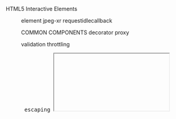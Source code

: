 HTML5 Interactive Elements
    <menu> element 
    jpeg-xr
    requestidlecallback

COMMON COMPONENTS
    <base> decorator 
    <href> proxy
    <form> validation
    <canvas> throttling
    <pre> escaping
    <iframe> cors
    bookmarklet csp
    <img> srcset
    <svg> transclusion
    wai-aria
    i18n

ES6 Modules

With CommonJS, on the other hand, the shape of a module is not known until after the code is evaluated. What this means is, without making significant changes to the ECMAScript language spec, it will not be possible to use Named Imports from a CommonJS module. 

<pre>
Pattern Category &#x9; Library &#x9; API Method Name &#x9; URL
Exception Handler &#x9; React &#x9;&#x9; componentDidCatch &#x9; https://reactjs.org/docs/error-boundaries.html
</pre>

## REFERENCES
* http://devdocs.io/requirejs/
* http://grml.in/learn/
* https://bugzilla.mozilla.org/buglist.cgi?quicksearch=product%3Adevtools+summary%3Areact+component%3Ageneral+resolution%3Afixed
* https://hackernoon.com/transforming-callbacks-into-promises-and-back-again-e274c7cf7293
* http://vuetips.com/vue-web-components
* https://marketing.adobe.com/resources/help/en_US/sc/implement/accelerated-mobile-pages.html
* https://www.webcomponents.org/specs
* https://developers.google.com/web/updates/2017/01/webcomponents-org
* https://onsen.io/blog/create-reusable-future-proof-ui-components-with-custom-elements-v1-web-components/
* https://skatejs.gitbooks.io/skatejs/content/docs/api/Component.html#connectedcallback---supersedes-static-attached
* http://robdodson.me/interoperable-custom-elements/
* https://webkit.org/blog/7027/introducing-custom-elements/
* https://steele.blue/custom-elements-angularjs/
* https://material.io/components/web/docs/framework-integration/
* http://krasimirtsonev.com/blog/article/react-js-in-design-patterns
* http://vuetips.com/global-event-bus
* https://staltz.com/nothing-new-in-react-and-flux-except-one-thing.html
* https://reactjs.org/docs/uncontrolled-components.html 
* https://daveceddia.com/angular-directives-mapped-to-react/
* https://docs.microsoft.com/en-us/sharepoint/dev/general-development/build-reusable-components-for-sharepoint
* http://josdejong.com/blog/2015/01/06/code-reuse/
* https://circleci.com/blog/why-we-broke-our-philosophical-vows-to-bring-you-circleci-2-0/
* http://dehora.net/journal/2008/06/24/plugin-pros-and-cons/
* https://gcc.gnu.org/wiki/GCC_Plugins
* https://thorsten-hans.com/i18n-in-angular-apps-c0ed022c8a02
* https://www.npmjs.com/package/react-mutation-observer
* https://yiochen.github.io/blog/post/state-aware-pipe/
* https://stackoverflow.com/questions/40788115/reactjs-how-to-know-when-a-component-is-removed-from-dom
* https://marcysutton.github.io/react-a11y-presentation/#/8
* https://medium.com/@StartXLabs/how-to-get-react-js-to-work-with-fullcalendar-js-9d4c1270b4b
* https://moz.com/blog/accelerated-mobile-pages-whiteboard-friday
* https://reactjs.org/blog/2017/07/26/error-handling-in-react-16.html
* http://lucybain.com/blog/2018/react-js-pure-component/
* https://60devs.com/pure-component-in-react.html
* https://github.com/facebook/react/issues/7778
* https://www.youtube.com/watch?v=dRo_egw7tBc
* https://github.com/facebook/react/issues/3657
* http://cheng.logdown.com/posts/2016/03/23/672523
* https://medium.com/@esamatti/react-js-pure-render-performance-anti-pattern-fb88c101332f
* https://material.io/guidelines/components/widgets.html#widgets-behavior
* https://www.w3.org/blog/wai-components-gallery/
* https://spin.atomicobject.com/2016/04/05/single-page-app-components/
* https://medium.com/@TheStrazz86/create-a-fully-reactive-ui-framework-with-javascript-proxies-and-virtual-dom-c6fb28253776
* https://www.frontendhandbook.com/tools/ui.html
* https://www.w3.org/TR/xhtml11/xhtml11_schema.html#a_xhtml11_schema
* https://www.w3.org/TR/xml-events/
* https://medium.com/@samerbuna/you-dont-know-node-6515a658a1ed
* https://medium.com/the-node-js-collection/node-js-and-the-web-tooling-benchmark-c982a88cf5b6
* https://hackernoon.com/react-stateless-functional-components-nine-wins-you-might-have-overlooked-997b0d933dbc
* https://javascriptplayground.com/functional-stateless-components-react/
* https://github.com/facebook/react/issues/11896
* https://stackoverflow.com/questions/43922508/clear-and-reset-form-input-fields
* https://www.lullabot.com/articles/processing-forms-in-react
* https://stackoverflow.com/questions/43085762/how-to-pass-form-values-as-formdata-in-reactjs-on-submit-function
* https://medium.com/dailyjs/combining-react-with-socket-io-for-real-time-goodness-d26168429a34
* https://blog.benestudio.co/test-driven-react-js-development-react-js-unit-testing-with-enzyme-and-jest-366190741169
* https://codeburst.io/revisiting-node-js-testing-part-1-84c33bb4d711
* https://www.ynonperek.com/2017/09/07/6-react-mistakes-to-avoid/
* https://j5bot.github.io/react-capitalized-reference-dynamic-component-demo/
https://philipwalton.com/articles/responsive-components-a-solution-to-the-container-queries-problem/
https://www.filamentgroup.com/lab/accessible-responsive.html
https://stackoverflow.com/questions/38442091/how-to-do-responsive-components-in-angular2
https://github.com/facebook/react/issues/2127
https://medium.com/@kennethrohde/progressive-web-apps-coming-to-all-chrome-platforms-80e31272e2a8
https://infrequently.org/2015/06/progressive-apps-escaping-tabs-without-losing-our-soul/
https://developers.google.com/web/fundamentals/codelabs/your-first-pwapp/
https://auth0.com/blog/introduction-to-progressive-web-apps-push-notifications-part-3/
https://pwa-directory.appspot.com
http://debuggerdotbreak.judahgabriel.com/2018/04/13/i-built-a-pwa-and-published-it-in-3-app-stores-heres-what-i-learned/
https://www.smashingmagazine.com/2018/02/media-queries-responsive-design-2018/
http://neekey.net/2016/08/28/implementing-responsive-design-in-react/
https://developer.salesforce.com/page/Webinar_FAQ:_Intro_to_Force.com_Canvas
https://developer.salesforce.com/blogs/developer-relations/2016/05/streaming-salesforce-events-heroku-kafka.html
https://engineering.salesforce.com/the-full-picture-on-http-2-and-hol-blocking-7f964b34d205
https://engineering.salesforce.com/delivering-mobile-data-tcp-or-udp-95d9d271be2f
https://engineering.salesforce.com/the-full-picture-on-http-2-and-hol-blocking-7f964b34d205
https://developer.salesforce.com/page/Network_Best_Practices_for_Salesforce_Architects
https://www.bennadel.com/blog/2860-an-experiment-in-what-react-s-jsx-might-feel-like-in-angularjs.htm
https://github.com/facebook/react/issues/2401
https://medium.com/javascript-scene/jsx-looks-like-an-abomination-1c1ec351a918
https://yuilibrary.com/yui/docs/imageloader/
https://stuartashworth.com/blog/handling-image-load-errors-in-ext-js-universal-apps/
https://mootools.net/more/docs/1.6.0/Utilities/Assets
https://developer.microsoft.com/en-us/microsoft-edge/platform/issues/15841301/
https://docs.microsoft.com/en-us/microsoft-edge/progressive-web-apps/get-started
https://steffenjahr.de/2017/05/12/microsoft-edge-and-you-pwa-service-worker-ahead/
https://docs.microsoft.com/en-us/microsoft-edge/progressive-web-apps/windows-features
https://blogs.windows.com/msedgedev/2018/02/06/welcoming-progressive-web-apps-edge-windows-10/
https://medium.com/the-node-js-collection/an-update-on-es6-modules-in-node-js-42c958b890c